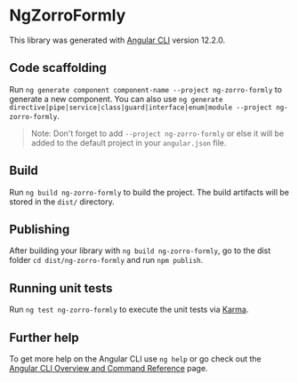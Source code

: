 # NgZorroFormly

This library was generated with [Angular CLI](https://github.com/angular/angular-cli) version 12.2.0.

## Code scaffolding

Run `ng generate component component-name --project ng-zorro-formly` to generate a new component. You can also use `ng generate directive|pipe|service|class|guard|interface|enum|module --project ng-zorro-formly`.
> Note: Don't forget to add `--project ng-zorro-formly` or else it will be added to the default project in your `angular.json` file. 

## Build

Run `ng build ng-zorro-formly` to build the project. The build artifacts will be stored in the `dist/` directory.

## Publishing

After building your library with `ng build ng-zorro-formly`, go to the dist folder `cd dist/ng-zorro-formly` and run `npm publish`.

## Running unit tests

Run `ng test ng-zorro-formly` to execute the unit tests via [Karma](https://karma-runner.github.io).

## Further help

To get more help on the Angular CLI use `ng help` or go check out the [Angular CLI Overview and Command Reference](https://angular.io/cli) page.
